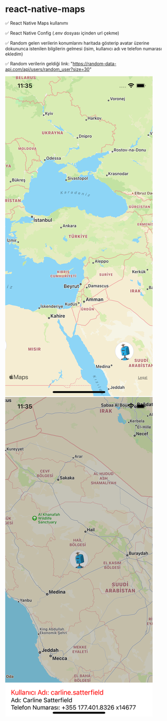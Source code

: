 # react-native-maps

✅ React Native Maps kullanımı

✅ React Native Config (.env dosyası içinden url çekme)

✅ Random gelen verilerin konumlarını haritada gösterip avatar üzerine dokununca istenilen bilgilerin gelmesi (isim, kullanıcı adı ve telefon numarası ekledim) 

✅ Random verilerin geldiği link: "https://random-data-api.com/api/users/random_user?size=30" 

<img src="https://github.com/eoakpinarr/react-native-maps/blob/main/Simulator%20Screen%20Shot%20-%20iPhone%2013%20-%202023-03-15%20at%2023.35.30.png?raw=true" width="auto">

<img src="https://github.com/eoakpinarr/react-native-maps/blob/main/Simulator%20Screen%20Shot%20-%20iPhone%2013%20-%202023-03-15%20at%2023.35.35.png?raw=true" width="auto">

